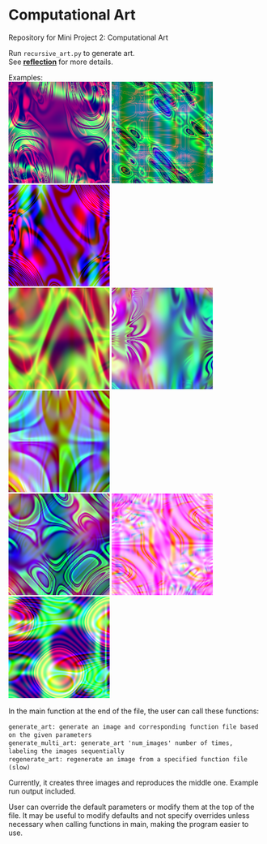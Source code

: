 # Computational Art
 Repository for Mini Project 2: Computational Art

Run `recursive_art.py` to generate art.  
See **[reflection](reflection.md)** for more details.  

Examples:  
<img src="gallery/myart0.png" width="200"> <img src="gallery/myart1.png" width="200"> <img src="gallery/myart5.png" width="200">  
<img src="gallery/myart10.png" width="200"> <img src="gallery/myart13.png" width="200"> <img src="gallery/myart16.png" width="200">  
<img src="gallery/myart19.png" width="200"> <img src="gallery/myart21.png" width="200"> <img src="gallery/myart24.png" width="200">  

In the main function at the end of the file, the user can call these functions:

    generate_art: generate an image and corresponding function file based on the given parameters
    generate_multi_art: generate_art 'num_images' number of times, labeling the images sequentially
    regenerate_art: regenerate an image from a specified function file (slow)  

Currently, it creates three images and reproduces the middle one. Example run output included.  

User can override the default parameters or modify them at the top of the file. It may be useful to modify defaults and not specify overrides unless necessary when calling functions in main, making the program easier to use.  
